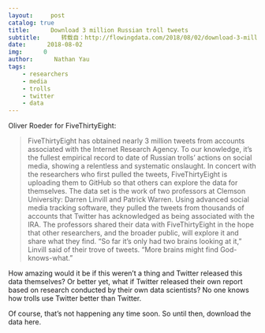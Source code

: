 ```yaml
---
layout:     post
catalog: true
title:      Download 3 million Russian troll tweets
subtitle:      转载自：http://flowingdata.com/2018/08/02/download-3-million-russian-troll-tweets/
date:      2018-08-02
img:      0
author:      Nathan Yau
tags:
    - researchers
    - media
    - trolls
    - twitter
    - data
---
```


Oliver Roeder for FiveThirtyEight:

> FiveThirtyEight has obtained nearly 3 million tweets from accounts associated with the Internet Research Agency. To our knowledge, it’s the fullest empirical record to date of Russian trolls’ actions on social media, showing a relentless and systematic onslaught. In concert with the researchers who first pulled the tweets, FiveThirtyEight is uploading them to GitHub so that others can explore the data for themselves.
The data set is the work of two professors at Clemson University: Darren Linvill and Patrick Warren. Using advanced social media tracking software, they pulled the tweets from thousands of accounts that Twitter has acknowledged as being associated with the IRA. The professors shared their data with FiveThirtyEight in the hope that other researchers, and the broader public, will explore it and share what they find. “So far it’s only had two brains looking at it,” Linvill said of their trove of tweets. “More brains might find God-knows-what.”


How amazing would it be if this weren’t a thing and Twitter released this data themselves? Or better yet, what if Twitter released their own report based on research conducted by their own data scientists? No one knows how trolls use Twitter better than Twitter.

Of course, that’s not happening any time soon. So until then, download the data here.
